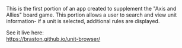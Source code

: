 This is the first portion of an app created to supplement the "Axis and Allies" board game. This portion allows a user to search and view unit information- if a unit is selected, additional rules are displayed.  

See it live here:  
https://braston.github.io/unit-browser/
